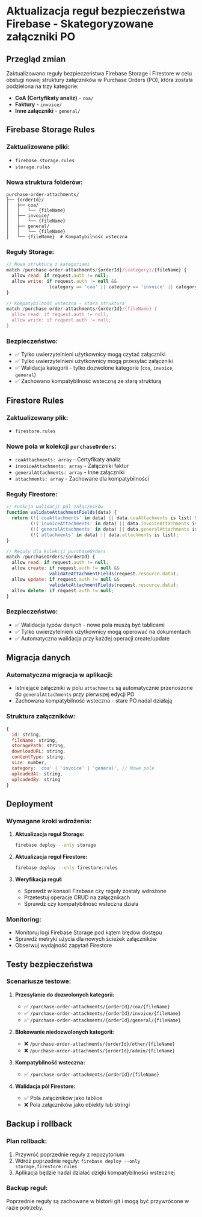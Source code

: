 # Aktualizacja reguł bezpieczeństwa Firebase - Skategoryzowane załączniki PO

## Przegląd zmian

Zaktualizowano reguły bezpieczeństwa Firebase Storage i Firestore w celu obsługi nowej struktury załączników w Purchase Orders (PO), która została podzielona na trzy kategorie:
- **CoA (Certyfikaty analiz)** - `coa/`
- **Faktury** - `invoice/` 
- **Inne załączniki** - `general/`

## Firebase Storage Rules

### Zaktualizowane pliki:
- `firebase.storage.rules`
- `storage.rules`

### Nowa struktura folderów:
```
purchase-order-attachments/
├── {orderId}/
│   ├── coa/
│   │   └── {fileName}
│   ├── invoice/
│   │   └── {fileName}
│   ├── general/
│   │   └── {fileName}
│   └── {fileName}  # Kompatybilność wsteczna
```

### Reguły Storage:

```javascript
// Nowa struktura z kategoriami
match /purchase-order-attachments/{orderId}/{category}/{fileName} {
  allow read: if request.auth != null;
  allow write: if request.auth != null && 
                (category == 'coa' || category == 'invoice' || category == 'general');
}

// Kompatybilność wsteczna - stara struktura
match /purchase-order-attachments/{orderId}/{fileName} {
  allow read: if request.auth != null;
  allow write: if request.auth != null;
}
```

### Bezpieczeństwo:
- ✅ Tylko uwierzytelnieni użytkownicy mogą czytać załączniki
- ✅ Tylko uwierzytelnieni użytkownicy mogą przesyłać załączniki
- ✅ Walidacja kategorii - tylko dozwolone kategorie (`coa`, `invoice`, `general`)
- ✅ Zachowano kompatybilność wsteczną ze starą strukturą

## Firestore Rules

### Zaktualizowany plik:
- `firestore.rules`

### Nowe pola w kolekcji `purchaseOrders`:
- `coaAttachments: array` - Certyfikaty analiz
- `invoiceAttachments: array` - Załączniki faktur  
- `generalAttachments: array` - Inne załączniki
- `attachments: array` - Zachowane dla kompatybilności

### Reguły Firestore:

```javascript
// Funkcja walidacji pól załączników
function validateAttachmentFields(data) {
  return (!('coaAttachments' in data) || data.coaAttachments is list) &&
         (!('invoiceAttachments' in data) || data.invoiceAttachments is list) &&
         (!('generalAttachments' in data) || data.generalAttachments is list) &&
         (!('attachments' in data) || data.attachments is list);
}

// Reguły dla kolekcji purchaseOrders
match /purchaseOrders/{orderId} {
  allow read: if request.auth != null;
  allow create: if request.auth != null && 
                validateAttachmentFields(request.resource.data);
  allow update: if request.auth != null && 
                validateAttachmentFields(request.resource.data);
  allow delete: if request.auth != null;
}
```

### Bezpieczeństwo:
- ✅ Walidacja typów danych - nowe pola muszą być tablicami
- ✅ Tylko uwierzytelnieni użytkownicy mogą operować na dokumentach
- ✅ Automatyczna walidacja przy każdej operacji create/update

## Migracja danych

### Automatyczna migracja w aplikacji:
- Istniejące załączniki w polu `attachments` są automatycznie przenoszone do `generalAttachments` przy pierwszej edycji PO
- Zachowana kompatybilność wsteczna - stare PO nadal działają

### Struktura załączników:
```javascript
{
  id: string,
  fileName: string,
  storagePath: string,
  downloadURL: string,
  contentType: string,
  size: number,
  category: 'coa' | 'invoice' | 'general', // Nowe pole
  uploadedAt: string,
  uploadedBy: string
}
```

## Deployment

### Wymagane kroki wdrożenia:

1. **Aktualizacja reguł Storage:**
   ```bash
   firebase deploy --only storage
   ```

2. **Aktualizacja reguł Firestore:**
   ```bash
   firebase deploy --only firestore:rules
   ```

3. **Weryfikacja reguł:**
   - Sprawdź w konsoli Firebase czy reguły zostały wdrożone
   - Przetestuj operacje CRUD na załącznikach
   - Sprawdź czy kompatybilność wsteczna działa

### Monitoring:
- Monitoruj logi Firebase Storage pod kątem błędów dostępu
- Sprawdź metryki użycia dla nowych ścieżek załączników
- Obserwuj wydajność zapytań Firestore

## Testy bezpieczeństwa

### Scenariusze testowe:

1. **Przesyłanie do dozwolonych kategorii:**
   - ✅ `/purchase-order-attachments/{orderId}/coa/{fileName}`
   - ✅ `/purchase-order-attachments/{orderId}/invoice/{fileName}`
   - ✅ `/purchase-order-attachments/{orderId}/general/{fileName}`

2. **Blokowanie niedozwolonych kategorii:**
   - ❌ `/purchase-order-attachments/{orderId}/other/{fileName}`
   - ❌ `/purchase-order-attachments/{orderId}/admin/{fileName}`

3. **Kompatybilność wsteczna:**
   - ✅ `/purchase-order-attachments/{orderId}/{fileName}`

4. **Walidacja pól Firestore:**
   - ✅ Pola załączników jako tablice
   - ❌ Pola załączników jako obiekty lub stringi

## Backup i rollback

### Plan rollback:
1. Przywróć poprzednie reguły z repozytorium
2. Wdróż poprzednie reguły: `firebase deploy --only storage,firestore:rules`
3. Aplikacja będzie nadal działać dzięki kompatybilności wstecznej

### Backup reguł:
Poprzednie reguły są zachowane w historii git i mogą być przywrócone w razie potrzeby. 